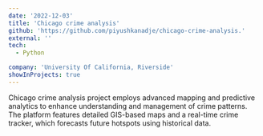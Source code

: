 ```yaml
---
date: '2022-12-03'
title: 'Chicago crime analysis'
github: 'https://github.com/piyushkanadje/chicago-crime-analysis.'
external: ''
tech:
  - Python

company: 'University Of California, Riverside'
showInProjects: true
---
```



Chicago crime analysis project employs advanced mapping and predictive analytics to enhance understanding and management of crime patterns. The platform features detailed GIS-based maps and a real-time crime tracker, which forecasts future hotspots using historical data. 
